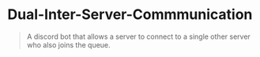 # Dual-Inter-Server-Commmunication
> A discord bot that allows a server to connect to a single other server who also joins the queue.
